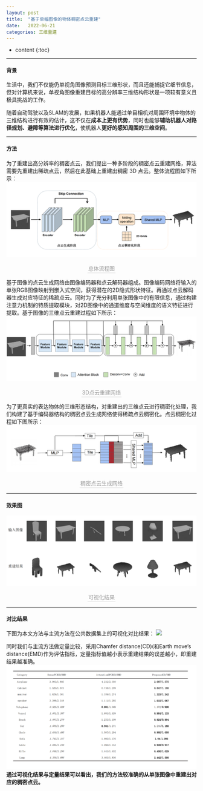 ```yaml
---
layout: post
title:  "基于单幅图像的物体稠密点云重建"
date:   2022-06-21
categories: 三维重建
---
```

* content
{:toc}

---

#### 背景
生活中，我们不仅能仍单视角图像预测目标三维形状，而且还能捕捉它细节信息，但对计算机来说，单视角图像重建目标的高分辨率三维结构形状是一项较有意义且极具挑战的工作。

随着自动驾驶以及SLAM的发展，如果机器人能通过单目相机对周围环境中物体的三维结构进行有效的估计，这不仅在**成本上更有优势**，同时也能够**辅助机器人对路径规划、避障等算法进行优化**，使机器人**更好的感知周围的三维空间**。


---
#### 方法

为了重建出高分辨率的稠密点云，我们提出一种多阶段的稠密点云重建网络，算法需要先重建出稀疏点云，然后在此基础上重建出稠密 3D 点云。整体流程图如下所示：
![](/img/项目示意图/稠密点云重建流程图.png)
<center>    <div style="color:orange; border-bottom: 1px solid #d9d9d9;
    display: inline-block;
    color: #999;
    padding: 2px;">总体流程图</div></center>



基于图像的点云生成网络由图像编码器和点云解码器组成。图像编码网络将输入的单张RGB图像映射到嵌入式空间，获得潜在的2D隐式形状特征。再通过点云解码器生成对应特征的稀疏点云。同时为了充分利用单张图像中的有限信息，通过构建注意力机制的特质提取模块，对2D图像中的通道维度与空间维度的语义特征进行提取。基于图像的三维点云重建过程如下所示：
![](/img/项目示意图/RGB24096.png)
<center>    <div style="color:orange; border-bottom: 1px solid #d9d9d9;
    display: inline-block;
    color: #999;
    padding: 2px;">3D点云重建网络</div></center>


为了更真实的表达物体的三维形态结构，对重建出的三维点云进行稠密化处理，我们构建了基于编码器结构的稠密点云生成网络使得稀疏点云稠密化。点云稠密化过程如下图所示：
![](/img/项目示意图/4096216384.png)
<center>    <div style="color:orange; border-bottom: 1px solid #d9d9d9;
    display: inline-block;
    color: #999;
    padding: 2px;">稠密点云生成网络</div></center>

---
#### 效果图
![](/img/项目示意图/单目点云可视化图.png)
<center>    <div style="color:orange; border-bottom: 1px solid #d9d9d9;
    display: inline-block;
    color: #999;
    padding: 2px;">可视化结果</div></center>

----
#### 对比结果
下图为本文方法与主流方法在公共数据集上的可视化对比结果：
![](/img/项目示意图/单目点云对比.png)

同时我们与主流方法做定量比较，采用Chamfer distance(CD)(和Earth move’s distance(EMD)作为评估指标，定量指标值越小表示重建结果的误差越小，即重建结果越准确。
![](/img/项目示意图/单目点云定量对比.png)
**通过可视化结果与定量结果可以看出，我们的方法较准确的从单张图像中重建出对应的稠密点云。**